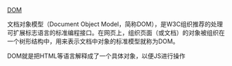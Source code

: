 [DOM](https://developer.mozilla.org/zh-CN/docs/Web/API/Document_Object_Model/Introduction)

文档对象模型（Document Object Model，简称DOM），是W3C组织推荐的处理可扩展标志语言的标准编程接口。在网页上，组织页面（或文档）的对象被组织在一个树形结构中，用来表示文档中对象的标准模型就称为DOM。

DOM就是把HTML等语言解释成了一个具体对象，以便JS进行操作

